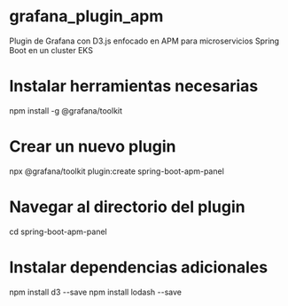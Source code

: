 # grafana_plugin_apm
Plugin de Grafana con D3.js enfocado en APM  para microservicios Spring Boot en un cluster EKS

# Instalar herramientas necesarias
npm install -g @grafana/toolkit

# Crear un nuevo plugin
npx @grafana/toolkit plugin:create spring-boot-apm-panel

# Navegar al directorio del plugin
cd spring-boot-apm-panel

# Instalar dependencias adicionales
npm install d3 --save
npm install lodash --save
